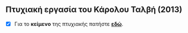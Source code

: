 ## Πτυχιακή εργασία του Κάρολου Ταλβή (2013)

- [x] Για το **κείμενο** της πτυχιακής πατήστε **[εδώ](talvis.pdf)**.

